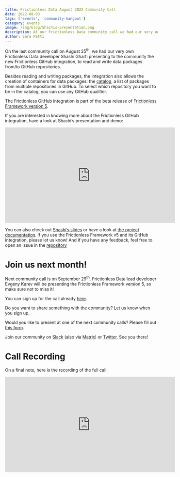```yaml
---
title: Frictionless Data August 2022 Community Call 
date: 2022-08-03
tags: ['events', 'community-hangout']
category: events
image: /img/blog/Shashis-presentation.png
description: At our Frictionless Data community call we had our very own Frictionless Data developer Shashi Gharti presenting to the community the new Frictionless GitHub integration...
author: Sara Petti
---
```

On the last community call on August 25<sup>th</sup>, we had our very own Frictionless Data developer Shashi Gharti presenting to the community the new Frictionless GitHub integration, to read and write data packages from/to GitHub repositories.

Besides reading and writing packages, the integration also allows the creation of containers for data packages: the [catalog](https://framework.frictionlessdata.io/docs/framework/catalog.html), a list of packages from multiple repositories in GitHub. To select which repository you want to be in the catalog, you can use any GitHub qualifier.

The Frictionless GitHub integration is part of the beta release of [Frictionless Framework version 5](https://frictionlessdata.io/blog/2022/08/29/frictionless-framework-release/). 

If you are interested in knowing more about the Frictionless GitHub integration, have a look at Shashi’s presentation and demo: 

<iframe width="560" height="315" src="https://www.youtube.com/embed/gURZK9WDpp0" title="YouTube video player" frameborder="0" allow="accelerometer; autoplay; clipboard-write; encrypted-media; gyroscope; picture-in-picture" allowfullscreen></iframe>

You can also check out [Shashi’s slides](https://docs.google.com/presentation/d/1hhHEgEqzIkIpzCZ_FW-DjJtImxPI8jdi7Ck5OXiiDsM/edit?usp=sharing) or have a look at [the project documentation](https://framework.frictionlessdata.io/docs/portals/github.html#reference-portals.githubcontrol). If you use the Frictionless Framework v5 and its GitHub integration, please let us know! And if you have any feedback, feel free to open an issue in the [repository](https://github.com/frictionlessdata/framework)

# Join us next month!
Next community call is on September 29<sup>th</sup>. Frictionless Data lead developer Evgeny Karev will be presenting the Frictionless Framework version 5, so make sure not to miss it!

You can sign up for the call already [here](https://docs.google.com/forms/d/e/1FAIpQLSeuNCopxXauMkrWvF6VHqOyHMcy54SfNDOseVXfWRQZWkvqjQ/viewform?usp=sf_link).

Do you want to share something with the community? Let us know when you sign up. 

Would you like to present at one of the next community calls? Please fill out [this form](https://forms.gle/AWpbxyiGESNSUFK2A).

Join our community on [Slack](https://join.slack.com/t/frictionlessdata/shared_invite/zt-17kpbffnm-tRfDW_wJgOw8tJVLvZTrBg) (also via [Matrix](https://matrix.to/#/#frictionlessdata:matrix.okfn.org)) or [Twitter](https://twitter.com/frictionlessd8a). See you there!

# Call Recording
On a final note, here is the recording of the full call:

<iframe width="560" height="315" src="https://www.youtube.com/embed/9_VwniN4JKE" title="YouTube video player" frameborder="0" allow="accelerometer; autoplay; clipboard-write; encrypted-media; gyroscope; picture-in-picture" allowfullscreen></iframe>
